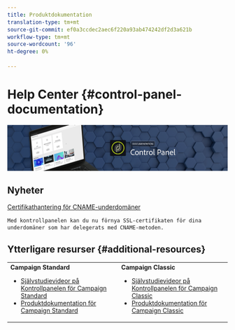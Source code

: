 ```yaml
---
title: Produktdokumentation
translation-type: tm+mt
source-git-commit: ef0a3ccdec2aec6f220a93ab474242df2d3a621b
workflow-type: tm+mt
source-wordcount: '96'
ht-degree: 0%

---
```



# Help Center {#control-panel-documentation}

![](assets/do-not-localize/banner.png)

## Nyheter

[Certifikathantering för CNAME-underdomäner](subdomains-certificates/using/renewing-subdomain-certificate.md)

    Med kontrollpanelen kan du nu förnya SSL-certifikaten för dina underdomäner som har delegerats med CNAME-metoden.

## Ytterligare resurser {#additional-resources}

<table>
    <tr>
        <td><b>Campaign Standard</b><br/>
        <ul>
            <li><a href="https://docs.adobe.com/content/help/en/campaign-learn/campaign-standard-tutorials/administrating/control-panel/control-panel-overview.html">Självstudievideor på Kontrollpanelen för Campaign Standard</a></li>
            <li><a href="https://docs.adobe.com/content/help/en/campaign-standard/using/campaign-standard-home.html">Produktdokumentation för Campaign Standard</a></li>
        </ul>
        </td>
        <td><b>Campaign Classic</b><br/>
        <ul>
            <li><a href="https://docs.adobe.com/content/help/en/campaign-learn/campaign-classic-tutorials/administrating/control-panel-acc/control-panel-overview.html">Självstudievideor på Kontrollpanelen för Campaign Classic</a></li>
            <li><a href="https://docs.adobe.com/content/help/en/campaign-classic/using/campaign-classic-home.html">Produktdokumentation för Campaign Classic</a></li>
        </ul>
        </td>
    </tr>
</table>
